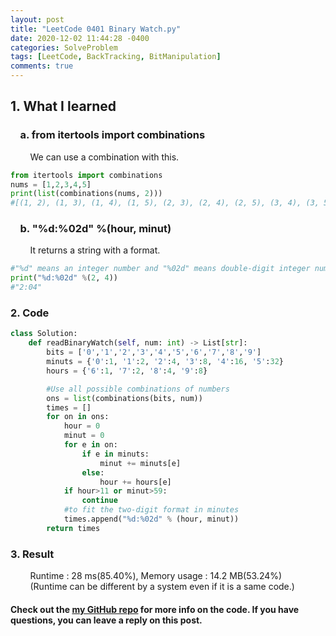 ```yaml
---
layout: post
title: "LeetCode 0401 Binary Watch.py"
date: 2020-12-02 11:44:28 -0400
categories: SolveProblem
tags: [LeetCode, BackTracking, BitManipulation]
comments: true
---
```


## 1. What I learned
### &nbsp;&nbsp;&nbsp;&nbsp;a. from itertools import combinations
&nbsp;&nbsp;&nbsp;&nbsp;&nbsp;&nbsp;&nbsp;&nbsp;We can use a combination with this.
```python
from itertools import combinations
nums = [1,2,3,4,5]
print(list(combinations(nums, 2)))
#[(1, 2), (1, 3), (1, 4), (1, 5), (2, 3), (2, 4), (2, 5), (3, 4), (3, 5), (4, 5)]
```
### &nbsp;&nbsp;&nbsp;&nbsp;b. "%d:%02d" %(hour, minut)
&nbsp;&nbsp;&nbsp;&nbsp;&nbsp;&nbsp;&nbsp;&nbsp;It returns a string with a format.
```python
#"%d" means an integer number and "%02d" means double-digit integer number
print("%d:%02d" %(2, 4))
#"2:04"
```

### 2. Code
```python
class Solution:
    def readBinaryWatch(self, num: int) -> List[str]:
        bits = ['0','1','2','3','4','5','6','7','8','9']
        minuts = {'0':1, '1':2, '2':4, '3':8, '4':16, '5':32}
        hours = {'6':1, '7':2, '8':4, '9':8}

        #Use all possible combinations of numbers
        ons = list(combinations(bits, num))
        times = []
        for on in ons:
            hour = 0
            minut = 0
            for e in on:
                if e in minuts:
                    minut += minuts[e]
                else:
                    hour += hours[e]
            if hour>11 or minut>59:
                continue
            #to fit the two-digit format in minutes
            times.append("%d:%02d" % (hour, minut))
        return times
```

### 3. Result
&nbsp;&nbsp;&nbsp;&nbsp;&nbsp;&nbsp;&nbsp;&nbsp;Runtime : 28 ms(85.40%), Memory usage : 14.2 MB(53.24%)  
&nbsp;&nbsp;&nbsp;&nbsp;&nbsp;&nbsp;&nbsp;&nbsp;(Runtime can be different by a system even if it is a same code.)

#### Check out the [my GitHub repo][hyuk-gh] for more info on the code. If you have questions, you can leave a reply on this post.
[hyuk-gh]:   https://github.com/dlgur1994/StudyAlgorithms
